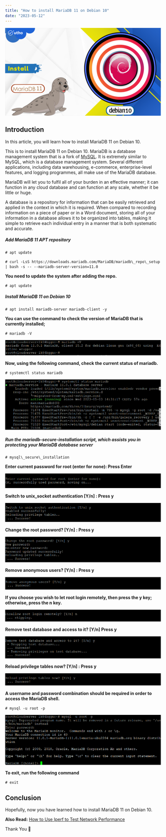 ```yaml
---
title: "How to install MariaDB 11 on Debian 10"
date: "2023-05-12"
---
```


![How to install MariaDB 11 on Debian 10](images/How-to-install-MariaDB-11-on-Debian-10-1-1024x576.png)

## Introduction

In this article, you will learn how to install MariaDB 11 on Debian 10.

This is to install MariaDB 11 on Debian 10. MariaDB is a database management system that is a fork of [MySQL](https://www.mysql.com/). It is extremely similar to MySQL, which is a database management system. Several different applications, including data warehousing, e-commerce, enterprise-level features, and logging programmes, all make use of the MariaDB database.

MariaDB will let you to fulfil all of your burden in an effective manner; it can function in any cloud database and can function at any scale, whether it be little or huge.

A database is a repository for information that can be easily retrieved and applied in the context in which it is required. When compared to recording information on a piece of paper or in a Word document, storing all of your information in a database allows it to be organized into tables, making it simple to retrieve each individual entry in a manner that is both systematic and accurate.

##### Add MariaDB 11 APT repository

```
# apt update

```

```
# curl -LsS https://downloads.mariadb.com/MariaDB/mariadb\_repo\_setup | bash -s -- --mariadb-server-version=11.0

```

**You need to update the system after adding the repo.**

```
# apt update

```

##### **Install MariaDB 11 on Debian 10**

```
# apt install mariadb-server mariadb-client -y

```

**You can use the command to check the version of MariaDB that is currently installed;**

```
# mariadb -V

```

![How to install MariaDB 11 on Debian 10](images/image-1027.png)

**Now, using the following command, check the current status of mariadb.**

```
# systemctl status mariadb

```

![How to install MariaDB 11 on Debian 10](images/image-1028.png)

##### Run the mariadb-secure-installation script, which assists you in protecting your MariaDB database server

```
# mysql\_secure\_installation

```

**Enter current password for root (enter for none): Press Enter**

![press enter](images/image-989.png)

**Switch to unix\_socket authentication \[Y/n\] : Press y**

![y](images/image-990.png)

**Change the root password? \[Y/n\] : Press y**

![y](images/image-991.png)

**Remove anonymous users? \[Y/n\] : Press y**

![y](images/image-992.png)

**If you choose you wish to let root login remotely, then press the y key; otherwise, press the n key.**

![n](images/image-993.png)

**Remove test database and access to it? \[Y/n\] Press y**

![How to install MariaDB 11 on Debian 10](images/image-995.png)

**Reload privilege tables now? \[Y/n\] : Press y**

![How to install MariaDB 11 on Debian 10](images/image-996.png)

**A username and password combination should be required in order to access the MariaDB shell.**

```
# mysql -u root -p

```

![login](images/image-1029.png)

**To exit, run the following command**

```
# exit

```

## Conclusion

Hopefully, now you have learned how to install MariaDB 11 on Debian 10.

**Also Read:** [How to Use Iperf to Test Network Performance](https://utho.com/docs/tutorial/how-to-use-iperf-to-test-network-performance/)

Thank You 🙂

